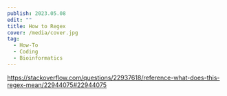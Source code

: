 ```yaml
---
publish: 2023.05.08
edit: ""
title: How to Regex
cover: /media/cover.jpg
tag:
  - How-To
  - Coding
  - Bioinformatics
---
```


https://stackoverflow.com/questions/22937618/reference-what-does-this-regex-mean/22944075#22944075
